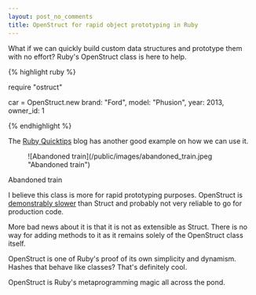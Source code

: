 ```yaml
---
layout: post_no_comments
title: OpenStruct for rapid object prototyping in Ruby
---
```


<span class="drops">W</span>hat if we can quickly build custom data structures and prototype them with no effort? Ruby's <span class="small_code">OpenStruct</span> class is here to help.

{% highlight ruby %}

require "ostruct"

car = OpenStruct.new brand: "Ford", model: "Phusion", year: 2013, owner_id: 1

{% endhighlight %}

The [Ruby Quicktips] blog has another good example on how we can use it.

<figure>
  ![Abandoned train](/public/images/abandoned_train.jpeg "Abandoned train")
</figure>

<span class="image_caption">Abandoned train</span>

I believe this class is more for rapid prototyping purposes. <span class="small_code">OpenStruct</span> is [demonstrably slower] than <span class="small_code">Struct</span> and probably not very reliable to go for production code.

More bad news about it is that it is not as extensible as <span class="small_code">Struct</span>. There is no way for adding methods to it as it remains solely of the <span class="small_code">OpenStruct</span> class itself.

<span class="small_code">OpenStruct</span> is one of Ruby's proof of its own simplicity and dynamism. Hashes that behave like classes? That's definitely cool.

<span class="small_code">OpenStruct</span> is Ruby's metaprogramming magic all across the pond.

[Ruby Quicktips]: http://rubyquicktips.com/post/1718141794/use-openstruct-for-application-configuration-variables
[demonstrably slower]: http://stackoverflow.com/questions/1177594/ruby-struct-vs-openstruct